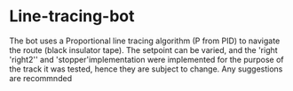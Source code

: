 # Line-tracing-bot
The bot uses a Proportional line tracing algorithm (P from PID) to navigate the route (black insulator tape). The setpoint can be varied, and the 'right 'right2'' and 'stopper'implementation were implemented for the purpose of the track it was tested, hence they are subject to change. Any suggestions are recommnded
